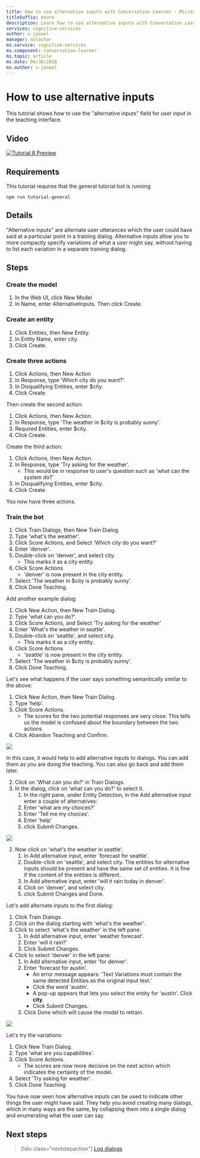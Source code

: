```yaml
---
title: How to use alternative inputs with Conversation Learner - Microsoft Cognitive Services | Microsoft Docs
titleSuffix: Azure
description: Learn how to use alternative inputs with Conversation Learner.
services: cognitive-services
author: v-jaswel
manager: nolachar
ms.service: cognitive-services
ms.component: conversation-learner
ms.topic: article
ms.date: 04/30/2018
ms.author: v-jaswel
---
```


# How to use alternative inputs

This tutorial shows how to use the "alternative inputs" field for user input in the teaching interface.

## Video

[![Tutorial 8 Preview](https://aka.ms/cl-tutorial-08-preview)](https://aka.ms/blis-tutorial-08)

## Requirements
This tutorial requires that the general tutorial bot is running

	npm run tutorial-general

## Details
"Alternative inputs" are alternate user utterances which the user could have said at a particular point in a training dialog. Alternative inputs allow you to more compactly specify variations of what a user might say, without having to list each variation in a separate training dialog.

## Steps

### Create the model

1. In the Web UI, click New Model
2. In Name, enter AlternativeInputs. Then click Create.

### Create an entity

1. Click Entities, then New Entity.
2. In Entity Name, enter city.
3. Click Create.

### Create three actions

1. Click Actions, then New Action
2. In Response, type 'Which city do you want?'.
3. In Disqualifying Entities, enter $city.
3. Click Create

Then create the second action:

1. Click Actions, then New Action.
3. In Response, type 'The weather in $city is probably sunny'.
4. Required Entities, enter $city.
4. Click Create.

Create the third action:

1. Click Actions, then New Action.
3. In Response, type 'Try asking for the weather'.
	- This would be in response to user's question such as 'what can the system do?'
4. In Disqualifying Entities, enter $city.
4. Click Create

You now have three actions.

### Train the bot

1. Click Train Dialogs, then New Train Dialog.
2. Type 'what's the weather'.
3. Click Score Actions, and Select 'Which city do you want?'
2. Enter 'denver'.
3. Double-click on 'denver', and select city.
	- This marks it as a city entity.
5. Click Score Actions
	- 'denver' is now present in the city entity. 
6. Select 'The weather in $city is probably sunny'.
7. Click Done Teaching.

Add another example dialog:

1. Click New Action, then New Train Dialog.
2. Type 'what can you do?'.
3. Click Score Actions, and Select 'Try asking for the weather'
2. Enter 'What's the weather in seattle'.
3. Double-click on 'seattle', and select city.
	- This marks it as a city entity.
5. Click Score Actions
	- 'seattle' is now present in the city entity. 
6. Select 'The weather in $city is probably sunny'.
7. Click Done Teaching.

Let's see what happens if the user says something semantically similar to the above:

1. Click New Action, then New Train Dialog.
2. Type 'help'.
3. Click Score Actions.
	- The scores for the two potential responses are very close. This tells us the model is confused about the boundary between the two actions.
6. Click Abandon Teaching and Confirm.

![](../media/tutorial8_closescores.png)

In this case, it would help to add alternative inputs to dialogs. You can add them as you are doing the teaching. You can also go back and add them later.

2. Click on 'What can you do?' in Train Dialogs.
2. In the dialog, click on 'what can you do?' to select it.
	1. In the right pane, under Entity Detection, in the Add alternative input enter a couple of alternatives:
	1. Enter 'what are my choices?'
	2. Enter 'Tell me my choices'.
	3. Enter 'help'
	1. click Submit Changes.


![](../media/tutorial8_helpalternates.png)

2. Now click on 'what's the weather in seattle'.
	1. In Add alternative input, enter 'forecast for seattle'.
	2. Double-click on 'seattle', and select city. The entities for alternative inputs should be present and have the same set of entities. It is fine if the content of the entities is different.
	3. In Add alternative input, enter 'will it rain today in denver'.
	4. Click on 'denver', and select city.
	5. click Submit Changes and Done.


Let's add alternate inputs to the first dialog:

1. Click Train Dialogs.
2. Click on the dialog starting with 'what's the weather'.
2. Click to select 'what's the weather' in the left pane:
	1. In Add alternative input, enter 'weather forecast'.
	2. Enter 'will it rain?'
	3. Click Submit Changes.
4. Click to select 'denver' in the left pane:
	1. In Add alternative input, enter 'for denver'.
	1. Enter 'forecast for austin'.
		- An error message appears: 'Text Variations must contain the same detected Entities as the original input text.'
		- Click the word 'austin'.
		- A pop-up appears that lets you select the entity for 'austin'. Click **city**.
		- Click Submit Changes.
	1. Click Done which will cause the model to retrain.

![](../media/tutorial8_altcities.png)

Let's try the variations:

1. Click New Train Dialog.
2. Type 'what are you capabilities'.
3. Click Score Actions.
	- The scores are now more decisive on the next action which indicates the certainty of the model.
2. Select 'Try asking for weather'.
6. Click Done Teaching

You have now seen how alternative inputs can be used to indicate other things the user might have said. They help you avoid creating many dialogs, which in many ways are the same, by collapsing them into a single dialog and enumerating what the user can say.

## Next steps

> [!div class="nextstepaction"]
> [Log dialogs](./9-log-dialogs.md)
